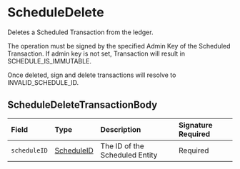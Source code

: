 # ScheduleDelete

Deletes a Scheduled Transaction from the ledger.

The operation must be signed by the specified Admin Key of the Scheduled Transaction. If admin key is not set, Transaction will result in SCHEDULE\_IS\_IMMUTABLE.

Once deleted, sign and delete transactions will resolve to INVALID\_SCHEDULE\_ID.

## ScheduleDeleteTransactionBody

| Field | Type | Description | Signature Required |
| :--- | :--- | :--- | :--- |
| `scheduleID` | [ScheduleID](../basic-types/scheduleid.md) | The ID of the Scheduled Entity | Required |



